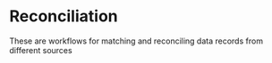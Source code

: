 # Reconciliation
These are workflows for matching and reconciling data records from different sources
